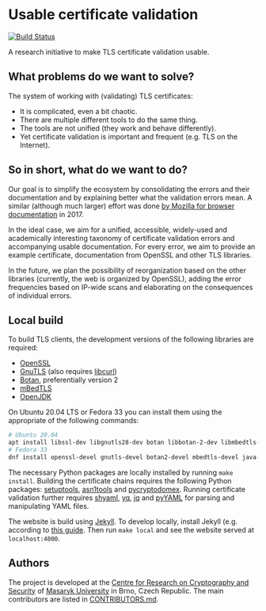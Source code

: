# Usable certificate validation

[![Build Status](https://travis-ci.org/crocs-muni/usable-cert-validation.svg?branch=master)](https://travis-ci.org/crocs-muni/usable-cert-validation)

A research initiative to make TLS certificate validation usable.

## What problems do we want to solve?

The system of working with (validating) TLS certificates:

* It is complicated, even a bit chaotic.
* There are multiple different tools to do the same thing.
* The tools are not unified (they work and behave differently).
* Yet certificate validation is important and frequent (e.g. TLS on the Internet).

## So in short, what do we want to do?

Our goal is to simplify the ecosystem by consolidating the errors and their documentation and by explaining better what the validation errors mean. A similar (although much larger) effort was done [by Mozilla for browser documentation](https://blog.mozilla.org/blog/2017/10/18/mozilla-brings-microsoft-google-w3c-samsung-together-create-cross-browser-documentation-mdn/) in 2017.

In the ideal case, we aim for a unified, accessible, widely-used and academically interesting taxonomy of certificate validation errors and accompanying usable documentation. For every error, we aim to provide an example certificate, documentation from OpenSSL and other TLS libraries.

In the future, we plan the possibility of reorganization based on the other libraries (currently, the web is organized by OpenSSL), adding the error frequencies based on IP-wide scans and elaborating on the consequences of individual errors.
  
## Local build

To build TLS clients, the development versions of the following libraries are required:

* [OpenSSL](https://www.openssl.org/)
* [GnuTLS](https://www.gnutls.org/) (also requires [libcurl](https://curl.se/libcurl/))
* [Botan](https://botan.randombit.net/), preferentially version 2
* [mBedTLS](https://tls.mbed.org/)
* [OpenJDK](https://openjdk.java.net/)

On Ubuntu 20.04 LTS or Fedora 33 you can install them using the appropriate of the following commands:

```bash
# Ubuntu 20.04
apt install libssl-dev libgnutls28-dev botan libbotan-2-dev libmbedtls-dev openjdk-16-jdk libcurl4-openssl-dev
# Fedora 33
dnf install openssl-devel gnutls-devel botan2-devel mbedtls-devel java-latest-openjdk-devel libcurl-devel
```

The necessary Python packages are locally installed by running `make install`. Building the certificate chains requires the following Python packages: [setuptools](https://pypi.org/project/setuptools/), [asn1tools](https://github.com/eerimoq/asn1tools) and [pycryptodomex](https://pypi.org/project/pycryptodomex/). Running certificate validation further requires [shyaml](https://github.com/0k/shyaml), [yq](https://kislyuk.github.io/yq/), [jq](https://stedolan.github.io/jq/) and [pyYAML](https://github.com/yaml/pyyaml) for parsing and manipulating YAML files.

The website is build using [Jekyll](https://jekyllrb.com/). To develop locally, install Jekyll (e.g. according to [this guide](https://help.github.com/en/articles/setting-up-your-github-pages-site-locally-with-jekyll). Then run `make local` and see the website served at `localhost:4000`.

## Authors

The project is developed at the [Centre for Research on Cryptography and Security](https://www.fi.muni.cz/research/crocs/) of [Masaryk University](http://www.muni.cz/) in Brno, Czech Republic. The main contributors are listed in [CONTRIBUTORS.md](CONTRIBUTORS.md).
